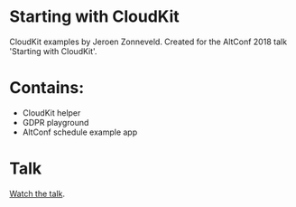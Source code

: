 Starting with CloudKit
======================================

CloudKit examples by Jeroen Zonneveld. Created for the AltConf 2018 talk 'Starting with CloudKit'.

# Contains:
* CloudKit helper
* GDPR playground
* AltConf schedule example app

# Talk
[Watch the talk](https://zonneveld.dev/starting-with-cloudkit/).
